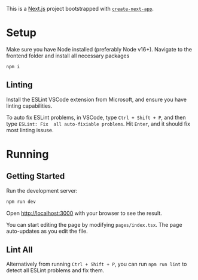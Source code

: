This is a [Next.js](https://nextjs.org/) project bootstrapped with [`create-next-app`](https://github.com/vercel/next.js/tree/canary/packages/create-next-app).

# Setup

Make sure you have Node installed (preferably Node v16+). Navigate to the frontend folder and install all necessary packages

```
npm i
```

## Linting

Install the ESLint VSCode extension from Microsoft, and ensure you have linting capabilities.

To auto fix ESLint problems, in VSCode, type `Ctrl + Shift + P`, and then type `ESLint: Fix 
all auto-fixiable problems`. Hit `Enter`, and it should fix most linting issuse.

# Running


## Getting Started

Run the development server:
```bash
npm run dev
```

Open [http://localhost:3000](http://localhost:3000) with your browser to see the result.

You can start editing the page by modifying `pages/index.tsx`. The page auto-updates as you edit the file.

## Lint All
Alternatively from running `Ctrl + Shift + P`, you can run `npm run lint` to detect all ESLint problems and fix them.